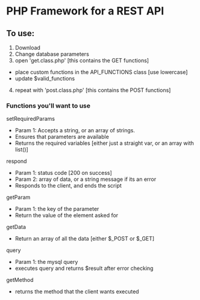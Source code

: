 PHP Framework for a REST API
===

## To use:
1) Download
2) Change database parameters
3) open 'get.class.php' [this contains the GET functions]
  - place custom functions in the API_FUNCTIONS class [use lowercase]
  - update $valid_functions
4) repeat with 'post.class.php' [this contains the POST functions]


### Functions you'll want to use


setRequiredParams
  - Param 1: Accepts a string, or an array of strings. 
  - Ensures that parameters are available
  - Returns the required variables [either just a straight var, or an array with list()]

respond
  - Param 1: status code [200 on success]
  - Param 2: array of data, or a string message if its an error
  - Responds to the client, and ends the script

getParam
  - Param 1: the key of the parameter
  - Return the value of the element asked for	

getData
  - Return an array of all the data [either $_POST or $_GET]

query
  - Param 1: the mysql query
  - executes query and returns $result after error checking

getMethod
  - returns the method that the client wants executed